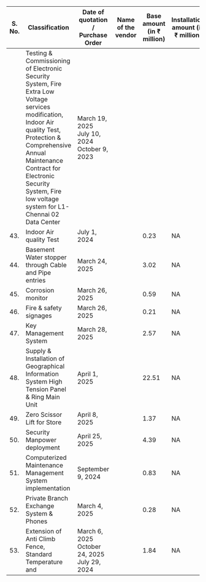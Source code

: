 <table><thead><tr><th>S. No.</th><th>Classification</th><th>Date of quotation / Purchase Order</th><th>Name of the vendor</th><th>Base amount (in ₹ million)</th><th>Installation amount (in ₹ million)</th><th>Tax Amount (in ₹ million)</th><th>Total amount (in ₹ million)</th><th>Expiry date</th></tr></thead><tbody><tr><td></td><td>Testing &amp; Commissioning of Electronic Security System, Fire Extra Low Voltage services modification, Indoor Air quality Test, Protection &amp; Comprehensive Annual Maintenance Contract for Electronic Security System, Fire low voltage system for L1-Chennai 02 Data Center</td><td>March 19, 2025<br>July 10, 2024<br>October 9, 2023</td><td></td><td></td><td></td><td></td><td></td><td></td></tr><tr><td>43.</td><td>Indoor Air quality Test</td><td>July 1, 2024</td><td></td><td>0.23</td><td>NA</td><td>0.04</td><td>0.27</td><td>Valid until cancelled</td></tr><tr><td>44.</td><td>Basement Water stopper through Cable and Pipe entries</td><td>March 24, 2025</td><td></td><td>3.02</td><td>NA</td><td>0.55</td><td>3.57</td><td>Valid until cancelled</td></tr><tr><td>45.</td><td>Corrosion monitor</td><td>March 26, 2025</td><td></td><td>0.59</td><td>NA</td><td>0.10</td><td>0.69</td><td>Valid until cancelled</td></tr><tr><td>46.</td><td>Fire &amp; safety signages</td><td>March 26, 2025</td><td></td><td>0.21</td><td>NA</td><td>0.04</td><td>0.25</td><td>Valid until cancelled</td></tr><tr><td>47.</td><td>Key Management System</td><td>March 28, 2025</td><td></td><td>2.57</td><td>NA</td><td>0.46</td><td>3.03</td><td>Valid until cancelled</td></tr><tr><td>48.</td><td>Supply &amp; Installation of Geographical Information System High Tension Panel &amp; Ring Main Unit</td><td>April 1, 2025</td><td></td><td>22.51</td><td>NA</td><td>4.05</td><td>26.56</td><td>Valid until cancelled</td></tr><tr><td>49.</td><td>Zero Scissor Lift for Store</td><td>April 8, 2025</td><td></td><td>1.37</td><td>NA</td><td>0.25</td><td>1.62</td><td>Valid until cancelled</td></tr><tr><td>50.</td><td>Security Manpower deployment</td><td>April 25, 2025</td><td></td><td>4.39</td><td>NA</td><td>0.79</td><td>5.18</td><td>Valid until cancelled</td></tr><tr><td>51.</td><td>Computerized Maintenance Management System implementation</td><td>September 9, 2024</td><td></td><td>0.83</td><td>NA</td><td>0.15</td><td>0.98</td><td>Valid until cancelled</td></tr><tr><td>52.</td><td>Private Branch Exchange System &amp; Phones</td><td>March 4, 2025</td><td></td><td>0.28</td><td>NA</td><td>0.05</td><td>0.33</td><td>Valid until cancelled</td></tr><tr><td>53.</td><td>Extension of Anti Climb Fence, Standard Temperature and</td><td>March 6, 2025<br>October 24, 2025<br>July 29, 2024</td><td></td><td>1.84</td><td>NA</td><td>0.32</td><td>2.16</td><td>Valid until cancelled</td></tr></tbody></table>